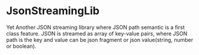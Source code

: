# JsonStreamingLib
Yet Another JSON streaming library where JSON path semantic is a first class feature. JSON is streamed as array of key-value pairs, where JSON path is the key and value can be json fragment or json value(string, number or boolean).
